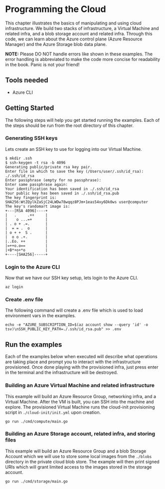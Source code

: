 # Programming the Cloud

This chapter illustrates the basics of manipulating and using cloud infrastructure. We build two stacks of infrastructure, a Virtual Machine and related infra, and a blob storage account and related infra. Through this code, we can learn about the Azure control plane (Azure Resource Manager) and the Azure Storage blob data plane.

**NOTE:** Please DO NOT handle errors like shown in these examples. The error handling is abbreviated to make the code more concise for readability in the book. Panic is not your friend!

## Tools needed
- Azure CLI

## Getting Started
The following steps will help you get started running the examples. Each of the steps should be run from the root directory of this chapter.

### Generating SSH keys
Lets create an SSH key to use for logging into our Virtual Machine.
```shell
$ mkdir .ssh
$ ssh-keygen -t rsa -b 4096
Generating public/private rsa key pair.
Enter file in which to save the key (/Users/user/.ssh/id_rsa): ./.ssh/id_rsa
Enter passphrase (empty for no passphrase):
Enter same passphrase again:
Your identification has been saved in ./.ssh/id_rsa
Your public key has been saved in ./.ssh/id_rsa.pub
The key fingerprint is:
SHA256:WtZQylkZaSjC24LWDw78wqqz8PJm+1eas54xy6Dk0ws user@computer
The key's randomart image is:
+---[RSA 4096]----+
|   .     .++     |
|    o ...=+      |
| . o + .=.       |
|  = = .  o       |
| o + +  S .      |
|  o o .+.        |
|..Eo. ++         |
|=++o.o==         |
|+B*+o+*o         |
+----[SHA256]-----+
```

### Login to the Azure CLI
Now that we have our SSH key setup, lets login to the Azure CLI.
```shell
az login
```

### Create .env file
The following command will create a .env file which is used to load environment vars in the examples.
```shell
echo -e "AZURE_SUBSCRIPTION_ID=$(az account show --query 'id' -o tsv)\nSSH_PUBLIC_KEY_PATH=./.ssh/id_rsa.pub" >> .env
```

## Run the examples
Each of the examples below when executed will describe what operations are taking place and prompt you to interact with the infrastructure provisioned. Once done playing with the provisioned infra, just press enter in the terminal and the infrastructure will be destroyed.

### Building an Azure Virtual Machine and related infrastructure
This example will build an Azure Resource Group, networking infra, and a Virtual Machine. After the VM is built, you can SSH into the machine and explore. The provisioned Virtual Machine runs the cloud-init provisioning script in `./cloud-init/init.yml` upon creation.
```shell
go run ./cmd/compute/main.go
```

### Building an Azure Storage account, related infra, and storing files
This example will build an Azure Resource Group and a blob Storage Account which we will use to store some local images from the `./blobs` directory in the private cloud blob store. The example will then print signed URIs which will grant limited access to the images stored in the storage account.
```shell
go run ./cmd/storage/main.go
```

